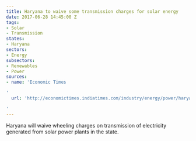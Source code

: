 ```yaml
---
title: Haryana to waive some transmission charges for solar energy
date: 2017-06-28 14:45:00 Z
tags:
- Solar
- Transmission
states:
- Haryana
sectors:
- Energy
subsectors:
- Renewables
- Power
sources:
- name: 'Economic Times

'
  url: 'http://economictimes.indiatimes.com/industry/energy/power/haryana-waives-off-intra-state-wheeling-charges-to-promote-renewable-energy/articleshow/59273803.cms

'
---
```


Haryana will waive wheeling charges on transmission of electricity generated from solar power plants in the state.
